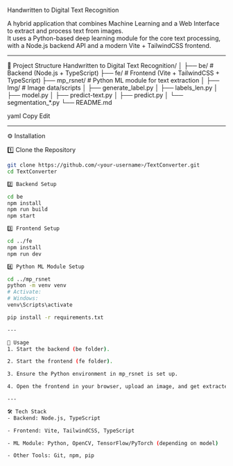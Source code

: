 Handwritten to Digital Text Recognition

A hybrid application that combines Machine Learning and a Web Interface to extract and process text from images.  
It uses a Python-based deep learning module for the core text processing, with a Node.js backend API and a modern Vite + TailwindCSS frontend.

---

📂 Project Structure
Handwritten to Digital Text Recognition/
│
├── be/ # Backend (Node.js + TypeScript)
├── fe/ # Frontend (Vite + TailwindCSS + TypeScript)
├── mp_rsnet/ # Python ML module for text extraction
│ ├── Img/ # Image data/scripts
│ ├── generate_label.py
│ ├── labels_len.py
│ ├── model.py
│ ├── predict-text.py
│ ├── predict.py
│ └── segmentation_*.py
└── README.md

yaml
Copy
Edit

---

⚙️ Installation

1️⃣ Clone the Repository
```bash
git clone https://github.com/<your-username>/TextConverter.git
cd TextConverter

2️⃣ Backend Setup

cd be
npm install
npm run build
npm start

3️⃣ Frontend Setup

cd ../fe
npm install
npm run dev

4️⃣ Python ML Module Setup

cd ../mp_rsnet
python -m venv venv
# Activate:
# Windows:
venv\Scripts\activate

pip install -r requirements.txt

---

🚀 Usage
1. Start the backend (be folder).

2. Start the frontend (fe folder).

3. Ensure the Python environment in mp_rsnet is set up.

4. Open the frontend in your browser, upload an image, and get extracted text results.

---

🛠️ Tech Stack
- Backend: Node.js, TypeScript

- Frontend: Vite, TailwindCSS, TypeScript

- ML Module: Python, OpenCV, TensorFlow/PyTorch (depending on model)

- Other Tools: Git, npm, pip

